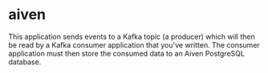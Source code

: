 # aiven
This application sends events to a Kafka topic (a producer)  which will then be read by a Kafka consumer application that  you've written.   The consumer application must then store the  consumed data to an Aiven PostgreSQL database.
